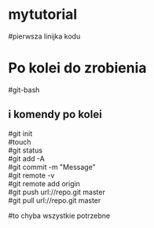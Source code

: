 # mytutorial
#pierwsza linijka kodu

<h1>Po kolei do zrobienia</h1>
#git-bash
<h2>i komendy po kolei</h2>
#git init<br>
#touch<br>
#git status<br>
#git add -A<br>
#git commit -m "Message"<br>
#git remote -v<br>
#git remote add origin<br>
#git push url://repo.git master<br>
#git pull url://repo.git master<br>

#to chyba wszystkie potrzebne